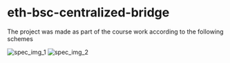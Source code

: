 # eth-bsc-centralized-bridge
The project was made as part of the course work according to the following schemes 

![spec_img_1](https://www.notion.so/image/https%3A%2F%2Fs3-us-west-2.amazonaws.com%2Fsecure.notion-static.com%2Fb9b20e52-25c0-4af8-bf67-bc345f6f4626%2FUntitled.png?id=dd953f4c-28c0-4bf8-a31e-149eb2c4c2d9&table=block&spaceId=0500c754-6d35-4887-8ecb-85bda59f6277&width=2000&userId=ab32868c-c024-46a5-a49a-c4051e0753bf&cache=v2)
![spec_img_2](https://www.notion.so/image/https%3A%2F%2Fs3-us-west-2.amazonaws.com%2Fsecure.notion-static.com%2F66f59e3e-642a-4893-8700-56e8a096026a%2FUntitled.png?id=7ad98fed-b02a-4f1c-be08-513c2b5c8e40&table=block&spaceId=0500c754-6d35-4887-8ecb-85bda59f6277&width=2000&userId=ab32868c-c024-46a5-a49a-c4051e0753bf&cache=v2)
